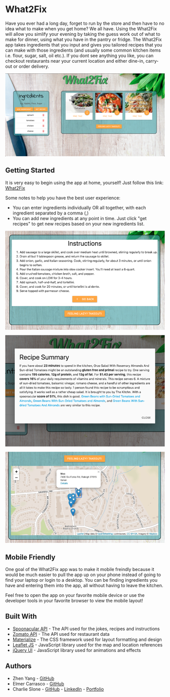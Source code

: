 # What2Fix

Have you ever had a long day, forget to run by the store and then have to no idea what to make when you get home? We all have. Using the What2Fix will allow you simlify your evening by taking the guess work out of what to make for dinner, using what you have in the pantry or fridge. The What2Fix app takes ingredients that you input and gives you tailored recipes that you can make with those ingredients (and usually some common kitchen items i.e. flour, sugar, salt, oil etc.). If you dont see anything you like, you can checkout restaurants near your current location and either dine-in, carry-out or order delivery.

![](./photos/main.png)

## Getting Started

It is very easy to begin using the app at home, yourself!
Just follow this link: [What2Fix](https://zhenyang9261.github.io/web-project1/)

Some notes to help you have the best user experience:

- You can enter ingredients individually OR all together, with each ingredient separated by a comma (,)
- You can add new ingredients at any point in time. Just click "get recipes" to get new recipes based on your new ingredients list.

![](./photos/recipe.png)

![](./photos/summary.png)

![](./photos/map.png)

## Mobile Friendly

One goal of the What2Fix app was to make it mobile freindly because it would be much easier to pull the app up on your phone instead of going to find your laptop or login to a desktop. You can be finding ingredients you have and entering them into the app, all without having to leave the kitchen.

Feel free to open the app on your favorite mobile device or use the developer tools in your favorite browser to view the mobile layout!

## Built With

* [Spoonacular API](https://spoonacular.com/food-api/) - The API used for the jokes, recipes and instructions
* [Zomato API](https://materializecss.com/) - The API used for restaurant data
* [Materialize](https://rometools.github.io/rome/) - The CSS framework used for layout formatting and design
* [Leaflet JS](https://leafletjs.com/) - JavaScript library used for the map and location references
* [jQuery UI](https://jqueryui.com/ ) - JavaScript library used for animations and effects


## Authors

* Zhen Yang - [GitHub](https://github.com/zhenyang9261)
* Elmer Carrasco - [GitHub](https://github.com/galoelmer)
* Charlie Slone - [GitHub](https://github.com/ctslone) - [LinkedIn](https://www.linkedin.com/in/charlie-slone-704311a9/) - [Portfolio](https://ctslone.github.io/Updated-Portfolio/)
